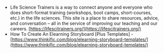 - Life Science Trainers is a way to connect anyone and everyone who does short-format training (workshops, boot camps, short-courses, etc.) in the life sciences. 
This site is a place to share resources, advice, and conversation – all in the service of improving our teaching and our careers. [https://lifescitrainers.org/](https://lifescitrainers.org/)
- How To Create An Elearning Storyboard [Plus Templates] - [https://www.thinkific.com/blog/elearning-storyboard-templates/](https://www.thinkific.com/blog/elearning-storyboard-templates/)

